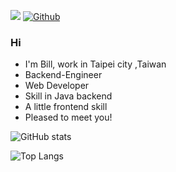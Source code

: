 ![](https://visitor-badge.laobi.icu/badge?page_id=xinqilin.xinqilin)
[![Github](https://img.shields.io/github/followers/xinqilin?label=Follow&style=social)](https://github.com/xinqilin)

### Hi 
- I'm Bill, work in Taipei city ,Taiwan
- Backend-Engineer
- Web Developer
- Skill in Java backend
- A little frontend skill
- Pleased to meet you!

![GitHub stats](https://github-readme-stats.vercel.app/api?username=xinqilin&show_icons=true&theme=algolia )

![Top Langs](https://github-readme-stats.vercel.app/api/top-langs/?username=xinqilin&theme=algolia)
